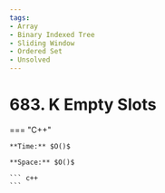 ```yaml
---
tags:
- Array
- Binary Indexed Tree
- Sliding Window
- Ordered Set
- Unsolved
---
```



# 683. K Empty Slots

=== "C++"

    **Time:** $O()$

    **Space:** $O()$

    ``` c++
    ```